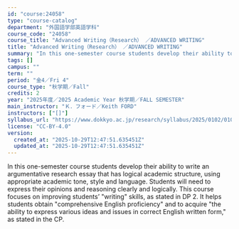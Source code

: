 ```yaml
---
id: "course:24058"
type: "course-catalog"
department: "外国語学部英語学科"
course_code: "24058"
course_title: "Advanced Writing（Research） ／ADVANCED WRITING"
title: "Advanced Writing（Research） ／ADVANCED WRITING"
summary: "In this one-semester course students develop their ability to write an argumentative research essay that has logical aca…"
tags: []
campus: ""
term: ""
period: "金4／Fri 4"
course_type: "秋学期／Fall"
credits: 2
year: "2025年度／2025 Academic Year 秋学期／FALL SEMESTER"
main_instructor: "Ｋ．フォード／Keith FORD"
instructors: ["[]"]
syllabus_url: "https://www.dokkyo.ac.jp/research/syllabus/2025/0102/0102_24058_ja_JP.html"
license: "CC-BY-4.0"
version:
  created_at: "2025-10-29T12:47:51.635451Z"
  updated_at: "2025-10-29T12:47:51.635451Z"
---
```

In this one-semester course students develop their ability to write an argumentative research essay that has logical academic structure, using appropriate academic tone, style and language. Students will need to express their opinions and reasoning clearly and logically. This course focuses on improving students’ "writing" skills, as stated in DP 2. It helps students obtain "comprehensive English proficiency" and to acquire "the ability to express various ideas and issues in correct English written form," as stated in the CP.
